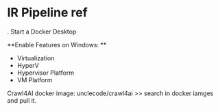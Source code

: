 # IR Pipeline ref
.
Start a Docker Desktop 

**Enable Features on Windows: ** 
- Virtualization
- HyperV
- Hypervisor Platform
- VM Platform


Crawl4AI docker image: unclecode/crawl4ai >> search in docker iamges and pull it.



